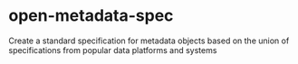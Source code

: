 # open-metadata-spec
Create a standard specification for metadata objects based on the union of specifications from popular data platforms and systems
